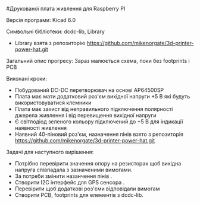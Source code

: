 #Друкованої плата живлення для Raspberry PI

Версія програми: Kicad 6.0

Символьні бібліотеки: dcdc-lib, Library
 - Library взята з репозиторію https://github.com/mikenorgate/3d-printer-power-hat.git

Загальний опис прогресу: Зараз малюється схема, поки без footprints і PCB

Виконані кроки:

 - Побудований DC-DC перетворювач на основі AP64500SP
 - Плата має мати додатковий роз'єм вихідної напруги +5 В які будуть використовуватися клемники
 - Плата має захист від неправильного підключення полярності джерела живлення і від перевищення вихідної напруги
 - Є світлодіод зеленого кольору підключений до +5 В для індикації наявності живлення
 - Наявний 40-піновий роз'єм, назначення пінів взято з репозиторія https://github.com/mikenorgate/3d-printer-power-hat.git
 
Задачі для наступного вирішення:

 - Потрібно перевірити значення опору на резисторах щоб вихідна напруга співпадала з зазначеними вимогами.
 - За потреби змінити назанчення пінів .
 - Створити I2C інтерфейс для GPS сенсора . 
 - Перевірити щоб додаткові роз'єми відповідали вимогам
 - Створити PCB, footprints для елементів з dcdc-lib. 
